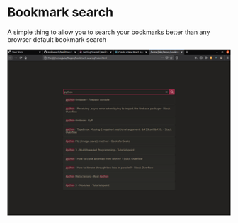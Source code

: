 # Bookmark search
A simple thing to allow you to search your bookmarks better than any browser default bookmark search

![Image](https://raw.githubusercontent.com/JakeRoggenbuck/bookmark-search/main/screenshot.png)
